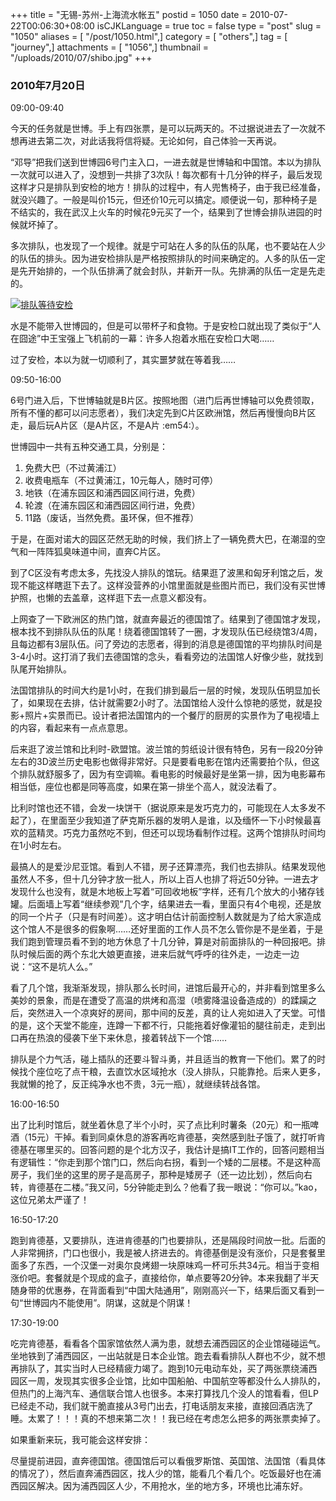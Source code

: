 +++
title = "无锡-苏州-上海流水帐五"
postid = 1050
date = 2010-07-22T00:06:30+08:00
isCJKLanguage = true
toc = false
type = "post"
slug = "1050"
aliases = [ "/post/1050.html",]
category = [ "others",]
tag = [ "journey",]
attachments = [ "1056",]
thumbnail = "/uploads/2010/07/shibo.jpg"
+++


### 2010年7月20日

09:00-09:40

今天的任务就是世博。手上有四张票，是可以玩两天的。不过据说进去了一次就不想再进去第二次，对此话我将信将疑。无论如何，自己体验一天再说。

“邓导”把我们送到世博园6号门主入口，一进去就是世博轴和中国馆。本以为排队一次就可以进入了，没想到一共排了3次队！每次都有十几分钟的样子，最后发现这样才只是排队到安检的地方！排队的过程中，有人兜售椅子，由于我已经准备，就没兴趣了。一般是叫价15元，但还价10元可以搞定。顺便说一句，那种椅子是不结实的，我在武汉上火车的时候花9元买了一个，结果到了世博会排队进园的时候就坏掉了。<!--more-->

多次排队，也发现了一个规律。就是宁可站在人多的队伍的队尾，也不要站在人少的队伍的排头。因为进安检排队是严格按照排队的时间来确定的。人多的队伍一定是先开始排的，一个队伍排满了就会封队，并新开一队。先排满的队伍一定是先走的。

[![](/uploads/2010/07/shibo.jpg "排队等待安检")](/uploads/2010/07/shibo.jpg)

水是不能带入世博园的，但是可以带杯子和食物。于是安检口就出现了类似于“人在囧途”中王宝强上飞机前的一幕：许多人抱着水瓶在安检口大喝……

过了安检，本以为就一切顺利了，其实噩梦就在等着我……

09:50-16:00

6号门进入后，下世博轴就是B片区。按照地图（进门后再世博轴可以免费领取，所有不懂的都可以问志愿者），我们决定先到C片区欧洲馆，然后再慢慢向B片区走，最后玩A片区（是A片区，不是A片
:em54:）。

世博园中一共有五种交通工具，分别是：

1.  免费大巴（不过黄浦江）
2.  收费电瓶车（不过黄浦江，10元每人，随时可停）
3.  地铁（在浦东园区和浦西园区间行进，免费）
4.  轮渡（在浦东园区和浦西园区间行进，免费）
5.  11路（废话，当然免费。虽环保，但不推荐）

于是，在面对诺大的园区茫然无助的时候，我们挤上了一辆免费大巴，在潮湿的空气和一阵阵狐臭味道中间，直奔C片区。

到了C区没有考虑太多，先找没人排队的馆玩。结果逛了波黑和匈牙利馆之后，发现不能这样瞎逛下去了。这样没营养的小馆里面就是些图片而已，我们没有买世博护照，也懒的去盖章，这样逛下去一点意义都没有。

上网查了一下欧洲区的热门馆，就直奔最近的德国馆了。结果到了德国馆才发现，根本找不到排队队伍的队尾！绕着德国馆转了一圈，才发现队伍已经绕馆3/4周，且每边都有3层队伍。问了旁边的志愿者，得到的消息是德国馆的平均排队时间是3-4小时。这打消了我们去德国馆的念头，看看旁边的法国馆人好像少些，就找到队尾开始排队。

法国馆排队的时间大约是1小时，在我们排到最后一层的时候，发现队伍明显加长了，如果现在去排，估计就需要2小时了。法国馆给人没什么惊艳的感觉，就是投影+照片+实景而已。设计者把法国馆内的一个餐厅的厨房的实景作为了电视墙上的内容，看起来有一点点意思。

后来逛了波兰馆和比利时-欧盟馆。波兰馆的剪纸设计很有特色，另有一段20分钟左右的3D波兰历史电影也做得非常好。只是要看电影在馆内还需要拍个队，但这个排队就舒服多了，因为有空调嘛。看电影的时候最好是坐第一排，因为电影幕布相当低，座位也都是同等高度，如果在第一排坐个高人，就没法看了。

比利时馆也还不错，会发一块饼干（据说原来是发巧克力的，可能现在人太多发不起了），在里面至少我知道了萨克斯乐器的发明人是谁，以及缅怀一下小时候最喜欢的蓝精灵。巧克力虽然吃不到，但还可以现场看制作过程。这两个馆排队时间均在1小时左右。

最搞人的是爱沙尼亚馆。看到人不错，房子还算漂亮，我们也去排队。结果发现他虽然人不多，但十几分钟才放一批人，所以上百人也排了将近50分钟。一进去才发现什么也没有，就是木地板上写着“可回收地板”字样，还有几个放大的小猪存钱罐。后面墙上写着“继续参观”几个字，结果进去一看，里面只有4个电视，还是放的同一个片子（只是有时间差）。这才明白估计前面控制人数就是为了给大家造成这个馆人不是很多的假象啊……还好里面的工作人员不怎么管你是不是坐着，于是我们跑到管理员看不到的地方休息了十几分钟，算是对前面排队的一种回报吧。排队时候后面的两个东北大娘更直接，进来后就气呼呼的往外走，一边走一边说：“这不是坑人么。”

看了几个馆，我渐渐发现，排队那么长时间，进馆后最开心的，并非看到馆里多么美妙的景象，而是在遭受了高温的烘烤和高湿（喷雾降温设备造成的）的蹂躏之后，突然进入一个凉爽好的房间，那中间的反差，真的让人宛如进入了天堂。可惜的是，这个天堂不能座，连蹲一下都不行，只能拖着好像灌铅的腿往前走，走到出口再在热浪的侵袭下坐下来休息，接着转战下一个馆……

排队是个力气活，碰上插队的还要斗智斗勇，并且适当的教育一下他们。累了的时候找个座位吃了点干粮，去直饮水区域抢水（没人排队，只能靠抢。后来人更多，我就懒的抢了，反正纯净水也不贵，3元一瓶），就继续转战各馆。

16:00-16:50

出了比利时馆后，就坐着休息了半个小时，买了点比利时薯条（20元）和一瓶啤酒（15元）干掉。看到同桌休息的游客再吃肯德基，突然感到肚子饿了，就打听肯德基在哪里买的。回答问题的是个北方汉子，我估计是搞IT工作的，回答问题相当有逻辑性：“你走到那个馆门口，然后向右拐，看到一个矮的二层楼。不是这种高房子，我们坐的这里的房子是高房子，那种是矮房子（还一边比划），然后向右转，肯德基在二楼。”我又问，5分钟能走到么？他看了我一眼说：“你可以。”kao，这位兄弟太严谨了！

16:50-17:20

跑到肯德基，又要排队，连进肯德基的门也要排队，还是隔段时间放一批。后面的人非常拥挤，门口也很小，我是被人挤进去的。肯德基倒是没有涨价，只是套餐里面多了东西，一个汉堡一对奥尔良烤翅一块原味鸡一杯可乐共34元。相当于变相涨价吧。套餐就是个现成的盒子，直接给你，单点要等20分钟。本来我翻了半天随身带的优惠券，在背面看到“中国大陆通用”，刚刚高兴一下，结果后面又看到一句“世博园内不能使用”。阴谋，这就是个阴谋！

17:30-19:00

吃完肯德基，看看各个国家馆依然人满为患，就想去浦西园区的企业馆碰碰运气。坐地铁到了浦西园区，一出站就是日本企业馆。跑去看看排队人群也不少，就不想再排队了，其实当时人已经精疲力竭了。跑到10元电动车处，买了两张票绕浦西园区一周，发现其实很多企业馆，比如中国船舶、中国航空等都没什么人排队的，但热门的上海汽车、通信联合馆人也很多。本来打算找几个没人的馆看看，但LP已经走不动，我们就干脆直接从3号门出去，打电话朋友来接，直接回酒店洗了睡。太累了！！！真的不想来第二次！！我已经在考虑怎么把多的两张票卖掉了。

如果重新来玩，我可能会这样安排：

尽量提前进园，直奔德国馆。德国馆后可以看俄罗斯馆、英国馆、法国馆（看具体的情况了），然后直奔浦西园区，找人少的馆，能看几个看几个。吃饭最好也在浦西园区解决。因为浦西园区人少，不用抢水，坐的地方多，环境也比浦东好。

